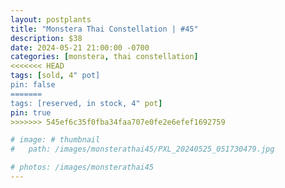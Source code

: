 ```yaml
---
layout: postplants
title: "Monstera Thai Constellation | #45"
description: $38
date: 2024-05-21 21:00:00 -0700
categories: [monstera, thai constellation]
<<<<<<< HEAD
tags: [sold, 4" pot]
pin: false
=======
tags: [reserved, in stock, 4" pot]
pin: true
>>>>>>> 545ef6c35f0fba34faa707e0fe2e6efef1692759

# image: # thumbnail
#   path: /images/monsterathai45/PXL_20240525_051730479.jpg

# photos: /images/monsterathai45
---
```


